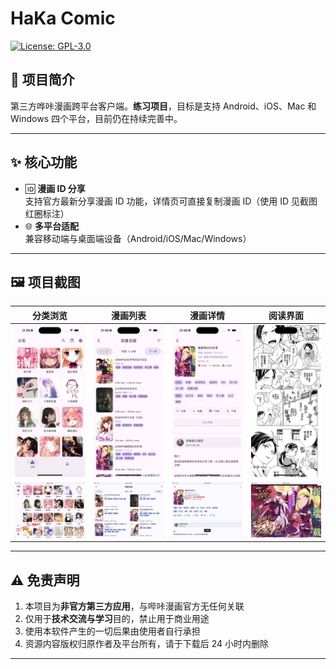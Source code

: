 # HaKa Comic

[![License: GPL-3.0](https://img.shields.io/badge/License-GPL%203.0-blue.svg)](https://opensource.org/licenses/GPL-3.0)

## 📖 项目简介

第三方哗咔漫画跨平台客户端。**练习项目**，目标是支持 Android、iOS、Mac 和 Windows 四个平台，目前仍在持续完善中。

---

## ✨ 核心功能

- 🆔 **漫画 ID 分享**  
  支持官方最新分享漫画 ID 功能，详情页可直接复制漫画 ID（使用 ID 见截图红圈标注）
- 🌐 **多平台适配**  
  兼容移动端与桌面端设备（Android/iOS/Mac/Windows）

---

## 🖼️ 项目截图

| 分类浏览                                          | 漫画列表                                              | 漫画详情                                              | 阅读界面                                          |
| ------------------------------------------------- | ----------------------------------------------------- | ----------------------------------------------------- | ------------------------------------------------- |
| <img src="./screenshots/分类.png" width="200">    | <img src="./screenshots/漫画列表.png" width="200">    | <img src="./screenshots/漫画详情.png" width="200">    | <img src="./screenshots/阅读.png" width="200">    |
| <img src="./screenshots/pc-分类.png" width="200"> | <img src="./screenshots/pc-漫画列表.png" width="200"> | <img src="./screenshots/pc-漫画详情.png" width="200"> | <img src="./screenshots/pc-阅读.png" width="200"> |

---

## ⚠️ 免责声明

1. 本项目为**非官方第三方应用**，与哔咔漫画官方无任何关联
2. 仅用于**技术交流与学习**目的，禁止用于商业用途
3. 使用本软件产生的一切后果由使用者自行承担
4. 资源内容版权归原作者及平台所有，请于下载后 24 小时内删除

---
